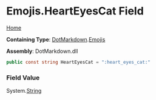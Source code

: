 # Emojis\.HeartEyesCat Field

[Home](../../../README.md)

**Containing Type**: [DotMarkdown](../../README.md)\.[Emojis](../README.md)

**Assembly**: DotMarkdown\.dll

```csharp
public const string HeartEyesCat = ":heart_eyes_cat:"
```

### Field Value

System\.[String](https://docs.microsoft.com/en-us/dotnet/api/system.string)